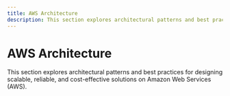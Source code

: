 ```yaml
---
title: AWS Architecture
description: This section explores architectural patterns and best practices for designing scalable, reliable, and cost-effective solutions on Amazon Web Services (AWS)
---
```


# AWS Architecture

This section explores architectural patterns and best practices for designing scalable, reliable, and cost-effective solutions on Amazon Web Services (AWS).

